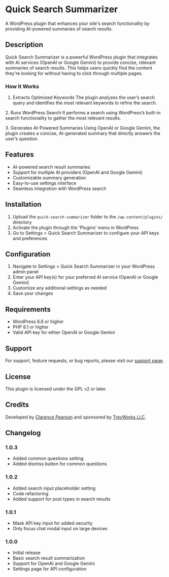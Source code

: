# Quick Search Summarizer

A WordPress plugin that enhances your site's search functionality by providing AI-powered summaries of search results.

## Description

Quick Search Summarizer is a powerful WordPress plugin that integrates with AI services (OpenAI or Google Gemini) to provide concise, relevant summaries of search results. This helps users quickly find the content they're looking for without having to click through multiple pages.

### How It Works

1. Extracts Optimized Keywords
The plugin analyzes the user’s search query and identifies the most relevant keywords to refine the search.

2️. Runs WordPress Search
It performs a search using WordPress’s built-in search functionality to gather the most relevant results.

3️. Generates AI-Powered Summaries
Using OpenAI or Google Gemini, the plugin creates a concise, AI-generated summary that directly answers the user’s question.

## Features

- AI-powered search result summaries
- Support for multiple AI providers (OpenAI and Google Gemini)
- Customizable summary generation
- Easy-to-use settings interface
- Seamless integration with WordPress search

## Installation

1. Upload the `quick-search-summarizer` folder to the `/wp-content/plugins/` directory
2. Activate the plugin through the 'Plugins' menu in WordPress
3. Go to Settings > Quick Search Summarizer to configure your API keys and preferences

## Configuration

1. Navigate to Settings > Quick Search Summarizer in your WordPress admin panel
2. Enter your API key(s) for your preferred AI service (OpenAI or Google Gemini)
3. Customize any additional settings as needed
4. Save your changes

## Requirements

- WordPress 6.6 or higher
- PHP 8.1 or higher
- Valid API key for either OpenAI or Google Gemini

## Support

For support, feature requests, or bug reports, please visit our [support page](https://github.com/treyworks/quick-search-summarizer/issues).

## License

This plugin is licensed under the GPL v2 or later.

## Credits

Developed by [Clarence Pearson](https://clarencepearson.com) and sponsored by [TreyWorks LLC](https://treyworks.com).

## Changelog

### 1.0.3
- Added common questions setting
- Added dismiss button for common questions

### 1.0.2
- Added search input placeholder setting
- Code refactoring
- Added support for post types in search results

### 1.0.1
- Mask API key input for added security
- Only focus chat modal input on large devices

### 1.0.0
- Initial release
- Basic search result summarization
- Support for OpenAI and Google Gemini
- Settings page for API configuration
